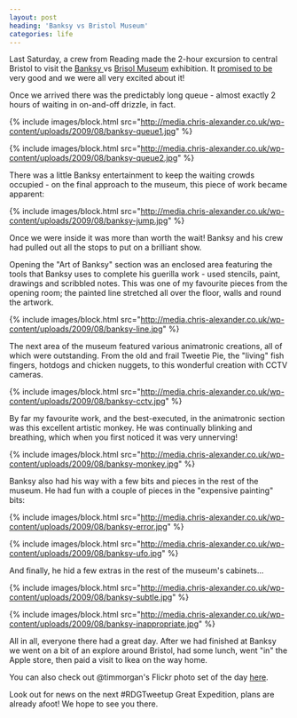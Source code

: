 ```yaml
---
layout: post
heading: 'Banksy vs Bristol Museum'
categories: life
---
```


Last Saturday, a crew from Reading made the 2-hour excursion to central Bristol to visit the [Banksy ](http://www.banksy.co.uk/)vs [Brisol Museum](http://www.bristol.gov.uk/ccm/navigation/leisure-and-culture/museums-and-galleries/;jsessionid=045E09B00ECFE7AB9EBE17B764233F61.tcwwwaplaws3) exhibition. It [promised to be](http://www.chris-alexander.co.uk/358) very good and we were all very excited about it!

Once we arrived there was the predictably long queue - almost exactly 2 hours of waiting in on-and-off drizzle, in fact.

{% include images/block.html src="http://media.chris-alexander.co.uk/wp-content/uploads/2009/08/banksy-queue1.jpg" %}

{% include images/block.html src="http://media.chris-alexander.co.uk/wp-content/uploads/2009/08/banksy-queue2.jpg" %}

There was a little Banksy entertainment to keep the waiting crowds occupied - on the final approach to the museum, this piece of work became apparent:

{% include images/block.html src="http://media.chris-alexander.co.uk/wp-content/uploads/2009/08/banksy-jump.jpg" %}

Once we were inside it was more than worth the wait! Banksy and his crew had pulled out all the stops to put on a brilliant show.

Opening the "Art of Banksy" section was an enclosed area featuring the tools that Banksy uses to complete his guerilla work - used stencils, paint, drawings and scribbled notes. This was one of my favourite pieces from the opening room; the painted line stretched all over the floor, walls and round the artwork.

{% include images/block.html src="http://media.chris-alexander.co.uk/wp-content/uploads/2009/08/banksy-line.jpg" %}

The next area of the museum featured various animatronic creations, all of which were outstanding. From the old and frail Tweetie Pie, the "living" fish fingers, hotdogs and chicken nuggets, to this wonderful creation with CCTV cameras.

{% include images/block.html src="http://media.chris-alexander.co.uk/wp-content/uploads/2009/08/banksy-cctv.jpg" %}

By far my favourite work, and the best-executed, in the animatronic section was this excellent artistic monkey. He was continually blinking and breathing, which when you first noticed it was very unnerving!

{% include images/block.html src="http://media.chris-alexander.co.uk/wp-content/uploads/2009/08/banksy-monkey.jpg" %}

Banksy also had his way with a few bits and pieces in the rest of the museum. He had fun with a couple of pieces in the "expensive painting" bits:

{% include images/block.html src="http://media.chris-alexander.co.uk/wp-content/uploads/2009/08/banksy-error.jpg" %}

{% include images/block.html src="http://media.chris-alexander.co.uk/wp-content/uploads/2009/08/banksy-ufo.jpg" %}

And finally, he hid a few extras in the rest of the museum's cabinets...

{% include images/block.html src="http://media.chris-alexander.co.uk/wp-content/uploads/2009/08/banksy-subtle.jpg" %}

{% include images/block.html src="http://media.chris-alexander.co.uk/wp-content/uploads/2009/08/banksy-inappropriate.jpg" %}

All in all, everyone there had a great day. After we had finished at Banksy we went on a bit of an explore around Bristol, had some lunch, went "in" the Apple store, then paid a visit to Ikea on the way home.

You can also check out @timmorgan's Flickr photo set of the day [here](http://www.flickr.com/photos/timmymorgan/sets/72157621915292496/).

Look out for news on the next #RDGTweetup Great Expedition, plans are already afoot! We hope to see you there.